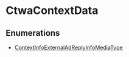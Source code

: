 # CtwaContextData

## Enumerations

- [ContextInfoExternalAdReplyInfoMediaType](enumerations/ContextInfoExternalAdReplyInfoMediaType.md)
